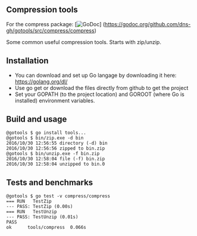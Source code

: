 ## Compression tools

For the compress package: [![GoDoc](https://godoc.org/github.com/dns-gh/gotools/src/compress/compress?status.png)]
(https://godoc.org/github.com/dns-gh/gotools/src/compress/compress)

Some common useful compression tools. Starts with zip/unzip.

## Installation

- You can download and set up Go langage by downloading it here: https://golang.org/dl/
- Use go get or download the files directly from github to get the project
- Set your GOPATH (to the project location) and GOROOT (where Go is installed) environment variables.

## Build and usage

```
@gotools $ go install tools...
@gotools $ bin/zip.exe -d bin
2016/10/30 12:56:55 directory (-d) bin
2016/10/30 12:56:56 zipped to bin.zip
@gotools $ bin/unzip.exe -f bin.zip
2016/10/30 12:58:04 file (-f) bin.zip
2016/10/30 12:58:04 unzipped to bin.0
```

## Tests and benchmarks

```
@gotools $ go test -v compress/compress
=== RUN   TestZip
--- PASS: TestZip (0.00s)
=== RUN   TestUnzip
--- PASS: TestUnzip (0.01s)
PASS
ok      tools/compress  0.066s
```